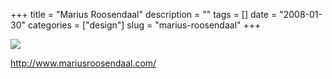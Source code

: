 +++
title = "Marius Roosendaal"
description = ""
tags = []
date = "2008-01-30"
categories = ["design"]
slug = "marius-roosendaal"
+++


 

  <div id="screens-thumbs" class="clearfix">
    <div class="txt-center" id="design-submission"><a href="http://www.mariusroosendaal.com/"><img id='bluga-thumbnail-1036' class='bluga-thumbnail large' src='//media.konigi.com/bluga/
wt47f281d2b3c70_0.jpg'/></a></div>  
  </div>   
<p><a href="http://www.mariusroosendaal.com/">http://www.mariusroosendaal.com/</a></p>




